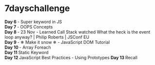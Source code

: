 # 7dayschallenge
<b>Day 6 </b> - Super keyword in JS <br/>
<b>Day 7 </b> - OOPS Concepts <br/>
<b>Day 8 </b> - 23 Nov - Learned Call Stack watched What the heck is the event loop anyway? | Philip Roberts | JSConf EU <br/>
<b>Day 9 </b> -  ❄ Make it snow ❄ - JavaScript DOM Tutorial <br/>
<b>Day 10 </b> - Array Foreach <br/>
<b>Day 11 </b> Static Keyword <br/>
<b> Day 12 </b> JavaScript Best Practices - Using Prototypes
<b> Day 13 </b> Recall




